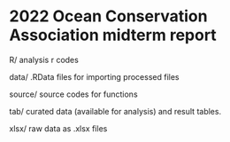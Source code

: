 # 2022 Ocean Conservation Association midterm report

R/ analysis r codes

data/ .RData files for importing processed files

source/ source codes for functions

tab/ curated data (available for analysis) and result tables.

xlsx/ raw data as .xlsx files
